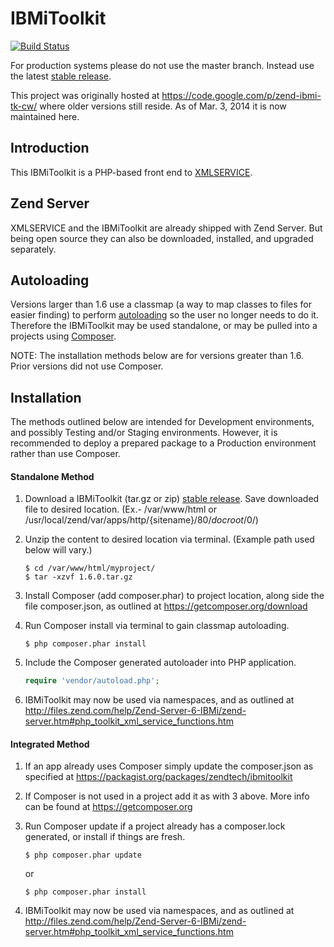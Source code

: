 IBMiToolkit
==========

[![Build Status](https://travis-ci.org/adamculp/api-consumer.svg?branch=master)](https://travis-ci.org/adamculp/api-consumer)

For production systems please do not use the master branch.  Instead use the latest 
[stable release](https://github.com/zendtech/IbmiToolkit/releases/latest).

This project was originally hosted at https://code.google.com/p/zend-ibmi-tk-cw/ 
where older versions still reside. As of Mar. 3, 2014 it is now maintained here.

Introduction
------------

This IBMiToolkit is a PHP-based front end to [XMLSERVICE](http://www.youngiprofessionals.com/wiki/XMLSERVICE).

Zend Server
-----------

XMLSERVICE and the IBMiToolkit are already shipped with Zend Server. But being 
open source they can also be downloaded, installed, and upgraded separately.

Autoloading
-----------

Versions larger than 1.6 use a classmap (a way to map classes to files for easier finding) 
to perform [autoloading](http://php.net/manual/en/language.oop5.autoload.php) so 
the user no longer needs to do it.  Therefore the IBMiToolkit may be used standalone, 
or may be pulled into a projects using [Composer](https://getcomposer.org/).

NOTE: The installation methods below are for versions greater than 1.6. Prior 
versions did not use Composer.

Installation
------------

The methods outlined below are intended for Development environments, and possibly 
Testing and/or Staging environments. However, it is recommended to deploy a prepared 
package to a Production environment rather than use Composer.

#### Standalone Method

1. Download a IBMiToolkit (tar.gz or zip) [stable release](https://github.com/zendtech/IbmiToolkit/releases/latest). 
Save downloaded file to desired location. (Ex.- /var/www/html or /usr/local/zend/var/apps/http/{sitename}/80/_docroot_/0/)

2. Unzip the content to desired location via terminal. (Example path used below will vary.)

    ```console
    $ cd /var/www/html/myproject/
    $ tar -xzvf 1.6.0.tar.gz
    ```

3. Install Composer (add composer.phar) to project location, along side the file 
composer.json, as outlined at https://getcomposer.org/download
    
4. Run Composer install via terminal to gain classmap autoloading.
    
    ```console
    $ php composer.phar install
    ```

5. Include the Composer generated autoloader into PHP application.
    
    ```php
    require 'vendor/autoload.php';
    ```

6. IBMiToolkit may now be used via namespaces, and as outlined at 
http://files.zend.com/help/Zend-Server-6-IBMi/zend-server.htm#php_toolkit_xml_service_functions.htm

#### Integrated Method

1. If an app already uses Composer simply update the composer.json 
as specified at https://packagist.org/packages/zendtech/ibmitoolkit
    
2. If Composer is not used in a project add it as with 3 above. More info can be 
found at https://getcomposer.org
    
3. Run Composer update if a project already has a composer.lock generated, or install if things are fresh.
    
    ```console
    $ php composer.phar update
    ```

    or

    ```console
    $ php composer.phar install
    ```

4. IBMiToolkit may now be used via namespaces, and as outlined at 
http://files.zend.com/help/Zend-Server-6-IBMi/zend-server.htm#php_toolkit_xml_service_functions.htm
